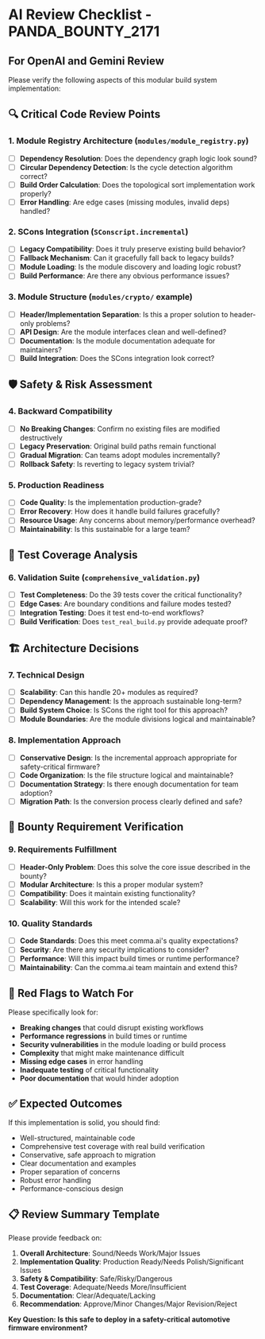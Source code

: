 # AI Review Checklist - PANDA_BOUNTY_2171

## For OpenAI and Gemini Review

Please verify the following aspects of this modular build system implementation:

## 🔍 Critical Code Review Points

### 1. Module Registry Architecture (`modules/module_registry.py`)
- [ ] **Dependency Resolution**: Does the dependency graph logic look sound?
- [ ] **Circular Dependency Detection**: Is the cycle detection algorithm correct?
- [ ] **Build Order Calculation**: Does the topological sort implementation work properly?
- [ ] **Error Handling**: Are edge cases (missing modules, invalid deps) handled?

### 2. SCons Integration (`SConscript.incremental`)
- [ ] **Legacy Compatibility**: Does it truly preserve existing build behavior?
- [ ] **Fallback Mechanism**: Can it gracefully fall back to legacy builds?
- [ ] **Module Loading**: Is the module discovery and loading logic robust?
- [ ] **Build Performance**: Are there any obvious performance issues?

### 3. Module Structure (`modules/crypto/` example)
- [ ] **Header/Implementation Separation**: Is this a proper solution to header-only problems?
- [ ] **API Design**: Are the module interfaces clean and well-defined?
- [ ] **Documentation**: Is the module documentation adequate for maintainers?
- [ ] **Build Integration**: Does the SCons integration look correct?

## 🛡️ Safety & Risk Assessment

### 4. Backward Compatibility
- [ ] **No Breaking Changes**: Confirm no existing files are modified destructively
- [ ] **Legacy Preservation**: Original build paths remain functional
- [ ] **Gradual Migration**: Can teams adopt modules incrementally?
- [ ] **Rollback Safety**: Is reverting to legacy system trivial?

### 5. Production Readiness
- [ ] **Code Quality**: Is the implementation production-grade?
- [ ] **Error Recovery**: How does it handle build failures gracefully?
- [ ] **Resource Usage**: Any concerns about memory/performance overhead?
- [ ] **Maintainability**: Is this sustainable for a large team?

## 🧪 Test Coverage Analysis

### 6. Validation Suite (`comprehensive_validation.py`)
- [ ] **Test Completeness**: Do the 39 tests cover the critical functionality?
- [ ] **Edge Cases**: Are boundary conditions and failure modes tested?
- [ ] **Integration Testing**: Does it test end-to-end workflows?
- [ ] **Build Verification**: Does `test_real_build.py` provide adequate proof?

## 🏗️ Architecture Decisions

### 7. Technical Design
- [ ] **Scalability**: Can this handle 20+ modules as required?
- [ ] **Dependency Management**: Is the approach sustainable long-term?
- [ ] **Build System Choice**: Is SCons the right tool for this approach?
- [ ] **Module Boundaries**: Are the module divisions logical and maintainable?

### 8. Implementation Approach
- [ ] **Conservative Design**: Is the incremental approach appropriate for safety-critical firmware?
- [ ] **Code Organization**: Is the file structure logical and maintainable?
- [ ] **Documentation Strategy**: Is there enough documentation for team adoption?
- [ ] **Migration Path**: Is the conversion process clearly defined and safe?

## 🎯 Bounty Requirement Verification

### 9. Requirements Fulfillment
- [ ] **Header-Only Problem**: Does this solve the core issue described in the bounty?
- [ ] **Modular Architecture**: Is this a proper modular system?
- [ ] **Compatibility**: Does it maintain existing functionality?
- [ ] **Scalability**: Will this work for the intended scale?

### 10. Quality Standards
- [ ] **Code Standards**: Does this meet comma.ai's quality expectations?
- [ ] **Security**: Are there any security implications to consider?
- [ ] **Performance**: Will this impact build times or runtime performance?
- [ ] **Maintainability**: Can the comma.ai team maintain and extend this?

## 🚨 Red Flags to Watch For

Please specifically look for:
- **Breaking changes** that could disrupt existing workflows
- **Performance regressions** in build times or runtime
- **Security vulnerabilities** in the module loading or build process
- **Complexity** that might make maintenance difficult
- **Missing edge cases** in error handling
- **Inadequate testing** of critical functionality
- **Poor documentation** that would hinder adoption

## ✅ Expected Outcomes

If this implementation is solid, you should find:
- Well-structured, maintainable code
- Comprehensive test coverage with real build verification
- Conservative, safe approach to migration
- Clear documentation and examples
- Proper separation of concerns
- Robust error handling
- Performance-conscious design

## 📋 Review Summary Template

Please provide feedback on:
1. **Overall Architecture**: Sound/Needs Work/Major Issues
2. **Implementation Quality**: Production Ready/Needs Polish/Significant Issues  
3. **Safety & Compatibility**: Safe/Risky/Dangerous
4. **Test Coverage**: Adequate/Needs More/Insufficient
5. **Documentation**: Clear/Adequate/Lacking
6. **Recommendation**: Approve/Minor Changes/Major Revision/Reject

**Key Question: Is this safe to deploy in a safety-critical automotive firmware environment?**